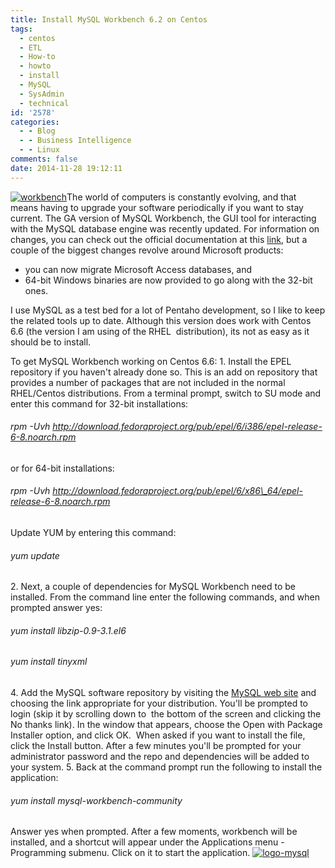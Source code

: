 ```yaml
---
title: Install MySQL Workbench 6.2 on Centos
tags:
  - centos
  - ETL
  - How-to
  - howto
  - install
  - MySQL
  - SysAdmin
  - technical
id: '2578'
categories:
  - - Blog
  - - Business Intelligence
  - - Linux
comments: false
date: 2014-11-28 19:12:11
---
```


[![workbench](http://edpflager.com/wp-content/uploads/2014/11/workbench-300x102.png)](http://edpflager.com/wp-content/uploads/2014/11/workbench.png)The world of computers is constantly evolving, and that means having to upgrade your software periodically if you want to stay current. The GA version of MySQL Workbench, the GUI tool for interacting with the MySQL database engine was recently updated. For information on changes, you can check out the official documentation at this [link](http://dev.mysql.com/downloads/workbench/), but a couple of the biggest changes revolve around Microsoft products:

*   you can now migrate Microsoft Access databases, and
*   64-bit Windows binaries are now provided to go along with the 32-bit ones.

I use MySQL as a test bed for a lot of Pentaho development, so I like to keep the related tools up to date. Although this version does work with Centos 6.6 (the version I am using of the RHEL  distribution), its not as easy as it should be to install.
<!-- more -->
To get MySQL Workbench working on Centos 6.6: 1. Install the EPEL repository if you haven't already done so. This is an add on repository that provides a number of packages that are not included in the normal RHEL/Centos distributions. From a terminal prompt, switch to SU mode and enter this command for 32-bit installations:

###### rpm -Uvh http://download.fedoraproject.org/pub/epel/6/i386/epel-release-6-8.noarch.rpm

or for 64-bit installations:

###### rpm -Uvh http://download.fedoraproject.org/pub/epel/6/x86\_64/epel-release-6-8.noarch.rpm

Update YUM by entering this command:

###### yum update

2\. Next, a couple of dependencies for MySQL Workbench need to be installed. From the command line enter the following commands, and when prompted answer yes:

###### yum install libzip-0.9-3.1.el6

###### yum install tinyxml

4\. Add the MySQL software repository by visiting the [MySQL web site](http://dev.mysql.com/downloads/repo/yum/) and choosing the link appropriate for your distribution. You'll be prompted to login (skip it by scrolling down to  the bottom of the screen and clicking the No thanks link). In the window that appears, choose the Open with Package Installer option, and click OK.  When asked if you want to install the file, click the Install button. After a few minutes you'll be prompted for your administrator password and the repo and dependencies will be added to your system. 5. Back at the command prompt run the following to install the application:

###### yum install mysql-workbench-community

Answer yes when prompted. After a few moments, workbench will be installed, and a shortcut will appear under the Applications menu - Programming submenu. Click on it to start the application. [![logo-mysql](http://edpflager.com/wp-content/uploads/2014/11/logo-mysql.png)](http://www.mysql.com/)